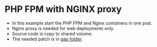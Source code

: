 # PHP FPM with NGINX proxy

* In this example start the PHP FPM and Nginx containers in one pod.
* Nginx proxy is needed for web deployments only.
* Source code is copy to shared volume.
* The needed patch is in [gap folder](gap/).
